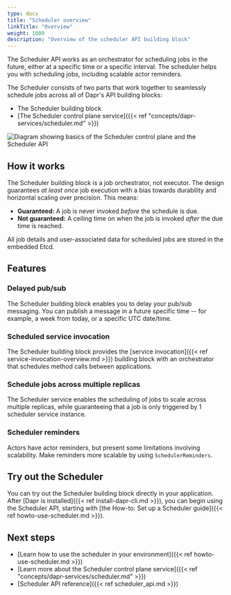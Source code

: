 ```yaml
---
type: docs
title: "Scheduler overview"
linkTitle: "Overview"
weight: 1000
description: "Overview of the scheduler API building block"
---
```


The Scheduler API works as an orchestrator for scheduling jobs in the future,  either at a specific time or a specific interval. The scheduler helps you with scheduling jobs, including scalable actor reminders. 

The Scheduler consists of two parts that work together to seamlessly schedule jobs across all of Dapr's API building blocks:
- The Scheduler building block
- [The Scheduler control plane service]({{< ref "concepts/dapr-services/scheduler.md" >}})

<img src="/images/scheduler/scheduler-architecture.png" alt="Diagram showing basics of the Scheduler control plane and the Scheduler API">

## How it works

The Scheduler building block is a job orchestrator, not executor. The design guarantees *at least once* job execution with a bias towards durability and horizontal scaling over precision. This means:
- **Guaranteed:** A job is never invoked *before* the schedule is due.
- **Not guaranteed:** A ceiling time on when the job is invoked *after* the due time is reached.

All job details and user-associated data for scheduled jobs are stored in the embedded Etcd. 

## Features

### Delayed pub/sub

The Scheduler building block enables you to delay your pub/sub messaging. You can publish a message in a future specific time -- for example, a week from today, or a specific UTC date/time.

### Scheduled service invocation

The Scheduler building block provides the [service invocation]({{< ref service-invocation-overview.md >}}) building block with an orchestrator that schedules method calls between applications.

### Schedule jobs across multiple replicas

The Scheduler service enables the scheduling of jobs to scale across multiple replicas, while guaranteeing that a job is only triggered by 1 scheduler service instance.

### Scheduler reminders

Actors have actor reminders, but present some limitations involving scalability. Make reminders more scalable by using `SchedulerReminders`. 

## Try out the Scheduler

You can try out the Scheduler building block directly in your application. After [Dapr is installed]({{< ref install-dapr-cli.md >}}), you can begin using the Scheduler API, starting with [the How-to: Set up a Scheduler guide]({{< ref howto-use-scheduler.md >}}).

## Next steps

- [Learn how to use the scheduler in your environment]({{< ref howto-use-scheduler.md >}})
- [Learn more about the Scheduler control plane service]({{< ref "concepts/dapr-services/scheduler.md" >}})
- [Scheduler API reference]({{< ref scheduler_api.md >}})
